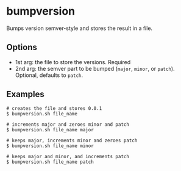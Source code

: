 # bumpversion

Bumps version semver-style and stores the result in a file.

## Options

- 1st arg: the file to store the versions. Required
- 2nd arg: the semver part to be bumped (`major`,  `minor`, or `patch`). Optional, defaults to `patch`.

## Examples

```
# creates the file and stores 0.0.1
$ bumpversion.sh file_name 

# increments major and zeroes minor and patch
$ bumpversion.sh file_name major

# keeps major, increments minor and zeroes patch
$ bumpversion.sh file_name minor

# keeps major and minor, and increments patch
$ bumpversion.sh file_name patch

```
